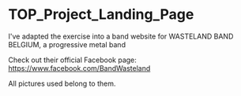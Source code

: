 # TOP_Project_Landing_Page

I've adapted the exercise into a band website for WASTELAND BAND BELGIUM, a progressive metal band

Check out their official Facebook page: https://www.facebook.com/BandWasteland

All pictures used belong to them.